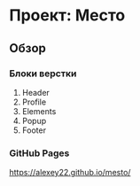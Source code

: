 # Проект: Место

## Обзор

### Блоки верстки

1. Header
2. Profile
3. Elements
4. Popup
5. Footer

### GitHub Pages

https://alexey22.github.io/mesto/
